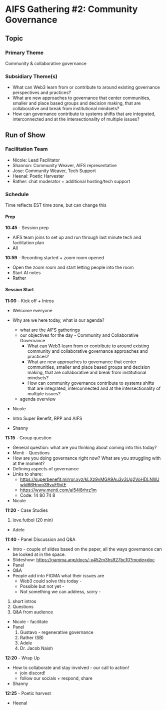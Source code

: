 # AIFS Gathering #2: Community Governance

## Topic

### Primary Theme
Community & collaborative governance

### Subsidiary Theme(s)
- What can Web3 learn from or contribute to around existing governance perspectives and practices?
- What are new approaches to governance that center communities, smaller and place based groups and decision making, that are collaborative and break from institutional mindsets?
- How can governance contribute to systems shifts that are integrated, interconnected and at the intersectionality of multiple issues?

## Run of Show

### Facilitation Team
- Nicole: Lead Facilitator
- Shannon: Community Weaver, AIFS representative
- Jose: Community Weaver, Tech Support
- Heenal: Poetic Harvester
- Rather: chat moderator + additional hosting/tech support

### Schedule
Time reflects EST time zone, but can change this

#### Prep
**10:45** - Session prep
- AIFS team joins to set up and run through last minute tech and facilitation plan
- All

**10:59** - Recording started + zoom room opened
- Open the zoom room and start letting people into the room
- Start AI notes
- Rather

#### Session Start
**11:00** - Kick off + Intros
- Welcome everyone
- Why are we here today, what is our agenda?
  - what are the AIFS gatherings
  - our objectives for the day - Community and Collaborative Governance
    - What can Web3 learn from or contribute to around existing community and collaborative governance approaches and practices?
    - What are new approaches to governance that center communities, smaller and place based groups and decision making, that are collaborative and break from institutional mindsets?
    - How can community governance contribute to systems shifts that are integrated, interconnected and at the intersectionality of multiple issues?
  - agenda overview
- Nicole

- Intro Super Benefit, RPP and AIFS
- Shanny

**11:15** - Group question
- General question: what are you thinking about coming into this today?
- Menti - Questions
- How are you doing governance right now? What are you struggling with at the moment?
- Defining aspects of governance
- Links to share:
  - https://superbenefit.mirror.xyz/kLXz9vMGA9Au3y3Ug2VoHDLNWJwId66Hmm39vuF9ntE
  - https://www.menti.com/al54i8rhrz1m
  - Code: 14 80 74 8
- Nicole

**11:20** - Case Studies
1. love.futbol (20 min)
- Adele

**11:40** - Panel Discussion and Q&A
- Intro - couple of slides based on the paper, all the ways governance can be looked at in the space.
- Slideshow: https://gamma.app/docs/-x452m3hs927bc10?mode=doc
- Panel
- Q&A
- People add into FIGMA what their issues are
  - Web3 could solve this today -
  - Possible but not yet -
  - Not something we can address, sorry -

1. short intros
2. Questions
3. Q&A from audience
- Nicole - facilitate
- Panel
  1. Gustavo - regenerative governance
  2. Rather (SB)
  3. Adele
  4. Dr. Jacob Naish

**12:20** - Wrap Up
- How to collaborate and stay involved - our call to action!
  - join discord!
  - follow our socials + respond, share
- Shanny

**12:25** - Poetic harvest
- Heenal
